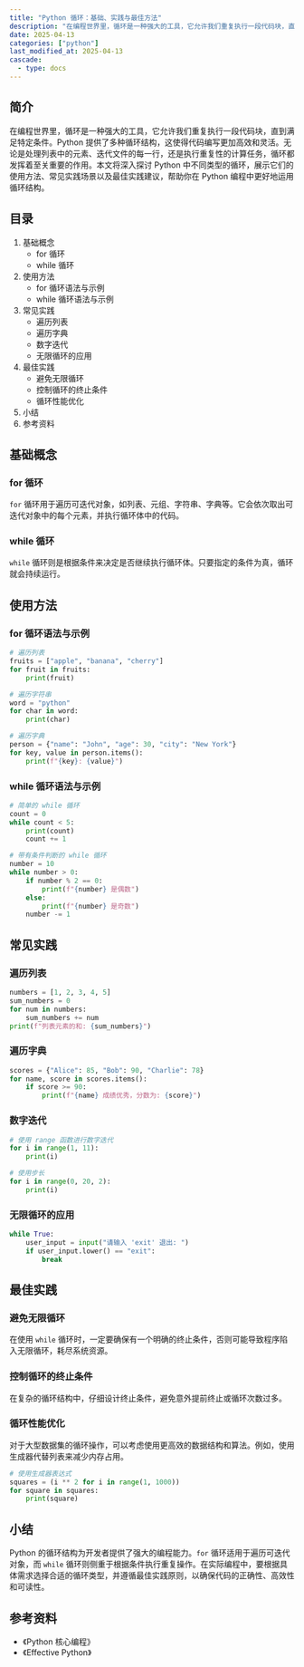 ```yaml
---
title: "Python 循环：基础、实践与最佳方法"
description: "在编程世界里，循环是一种强大的工具，它允许我们重复执行一段代码块，直到满足特定条件。Python 提供了多种循环结构，这使得代码编写更加高效和灵活。无论是处理列表中的元素、迭代文件的每一行，还是执行重复性的计算任务，循环都发挥着至关重要的作用。本文将深入探讨 Python 中不同类型的循环，展示它们的使用方法、常见实践场景以及最佳实践建议，帮助你在 Python 编程中更好地运用循环结构。"
date: 2025-04-13
categories: ["python"]
last_modified_at: 2025-04-13
cascade:
  - type: docs
---
```



## 简介
在编程世界里，循环是一种强大的工具，它允许我们重复执行一段代码块，直到满足特定条件。Python 提供了多种循环结构，这使得代码编写更加高效和灵活。无论是处理列表中的元素、迭代文件的每一行，还是执行重复性的计算任务，循环都发挥着至关重要的作用。本文将深入探讨 Python 中不同类型的循环，展示它们的使用方法、常见实践场景以及最佳实践建议，帮助你在 Python 编程中更好地运用循环结构。

<!-- more -->
## 目录
1. 基础概念
    - for 循环
    - while 循环
2. 使用方法
    - for 循环语法与示例
    - while 循环语法与示例
3. 常见实践
    - 遍历列表
    - 遍历字典
    - 数字迭代
    - 无限循环的应用
4. 最佳实践
    - 避免无限循环
    - 控制循环的终止条件
    - 循环性能优化
5. 小结
6. 参考资料

## 基础概念

### for 循环
`for` 循环用于遍历可迭代对象，如列表、元组、字符串、字典等。它会依次取出可迭代对象中的每个元素，并执行循环体中的代码。

### while 循环
`while` 循环则是根据条件来决定是否继续执行循环体。只要指定的条件为真，循环就会持续运行。

## 使用方法

### for 循环语法与示例
```python
# 遍历列表
fruits = ["apple", "banana", "cherry"]
for fruit in fruits:
    print(fruit)

# 遍历字符串
word = "python"
for char in word:
    print(char)

# 遍历字典
person = {"name": "John", "age": 30, "city": "New York"}
for key, value in person.items():
    print(f"{key}: {value}")
```

### while 循环语法与示例
```python
# 简单的 while 循环
count = 0
while count < 5:
    print(count)
    count += 1

# 带有条件判断的 while 循环
number = 10
while number > 0:
    if number % 2 == 0:
        print(f"{number} 是偶数")
    else:
        print(f"{number} 是奇数")
    number -= 1
```

## 常见实践

### 遍历列表
```python
numbers = [1, 2, 3, 4, 5]
sum_numbers = 0
for num in numbers:
    sum_numbers += num
print(f"列表元素的和: {sum_numbers}")
```

### 遍历字典
```python
scores = {"Alice": 85, "Bob": 90, "Charlie": 78}
for name, score in scores.items():
    if score >= 90:
        print(f"{name} 成绩优秀，分数为: {score}")
```

### 数字迭代
```python
# 使用 range 函数进行数字迭代
for i in range(1, 11):
    print(i)

# 使用步长
for i in range(0, 20, 2):
    print(i)
```

### 无限循环的应用
```python
while True:
    user_input = input("请输入 'exit' 退出: ")
    if user_input.lower() == "exit":
        break
```

## 最佳实践

### 避免无限循环
在使用 `while` 循环时，一定要确保有一个明确的终止条件，否则可能导致程序陷入无限循环，耗尽系统资源。

### 控制循环的终止条件
在复杂的循环结构中，仔细设计终止条件，避免意外提前终止或循环次数过多。

### 循环性能优化
对于大型数据集的循环操作，可以考虑使用更高效的数据结构和算法。例如，使用生成器代替列表来减少内存占用。

```python
# 使用生成器表达式
squares = (i ** 2 for i in range(1, 1000))
for square in squares:
    print(square)
```

## 小结
Python 的循环结构为开发者提供了强大的编程能力。`for` 循环适用于遍历可迭代对象，而 `while` 循环则侧重于根据条件执行重复操作。在实际编程中，要根据具体需求选择合适的循环类型，并遵循最佳实践原则，以确保代码的正确性、高效性和可读性。

## 参考资料
- 《Python 核心编程》
- 《Effective Python》 